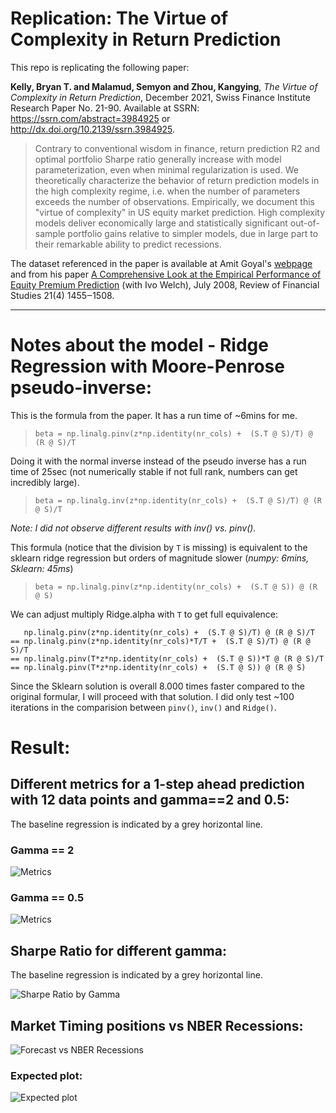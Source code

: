 # Replication: The Virtue of Complexity in Return Prediction
This repo is replicating the following paper:

**Kelly, Bryan T. and Malamud, Semyon and Zhou, Kangying**, *The Virtue of Complexity in Return Prediction*, December 2021, Swiss Finance Institute Research Paper No. 21-90. Available at SSRN: https://ssrn.com/abstract=3984925 or http://dx.doi.org/10.2139/ssrn.3984925.

> Contrary to conventional wisdom in finance, return prediction R2 and optimal portfolio Sharpe ratio generally increase with model parameterization, even when minimal regularization is used. We theoretically characterize the behavior of return prediction models in the high complexity regime, i.e. when the number of parameters exceeds the number of observations. Empirically, we document this "virtue of complexity" in US equity market prediction. High complexity models deliver economically large and statistically significant out-of-sample portfolio gains relative to simpler models, due in large part to their remarkable ability to predict recessions.

The dataset referenced in the paper is available at Amit Goyal's [webpage](https://sites.google.com/view/agoyal145/) and from his paper [A Comprehensive Look at the Empirical Performance of Equity Premium Prediction](https://drive.google.com/file/d/1uvjBJ9D09T0_sp7kQppWpD-xelJ0KQhc/view?usp=sharing) (with Ivo Welch), July 2008, Review of Financial Studies 21(4) 1455‒1508.

---


# Notes about the model - Ridge Regression with Moore-Penrose pseudo-inverse:

This is the formula from the paper. It has a run time of ~6mins for me.

> ```beta = np.linalg.pinv(z*np.identity(nr_cols) +  (S.T @ S)/T) @ (R @ S)/T```

Doing it with the normal inverse instead of the pseudo inverse has a run time of 25sec (not numerically stable if not full rank, numbers can get incredibly large).

>```beta = np.linalg.inv(z*np.identity(nr_cols) +  (S.T @ S)/T) @ (R @ S)/T```

*Note: I did not observe different results with inv() vs. pinv().*

This formula (notice that the division by `T` is missing) is equivalent to the sklearn ridge regression but orders of magnitude slower (*numpy: 6mins, Sklearn: 45ms*)
>```beta = np.linalg.pinv(z*np.identity(nr_cols) +  (S.T @ S)) @ (R @ S)```

We can adjust multiply Ridge.alpha with `T` to get full equivalence:

```
   np.linalg.pinv(z*np.identity(nr_cols) +  (S.T @ S)/T) @ (R @ S)/T
== np.linalg.pinv(z*np.identity(nr_cols)*T/T +  (S.T @ S)/T) @ (R @ S)/T
== np.linalg.pinv(T*z*np.identity(nr_cols) +  (S.T @ S))*T @ (R @ S)/T
== np.linalg.pinv(T*z*np.identity(nr_cols) +  (S.T @ S)) @ (R @ S)
```

Since the Sklearn solution is overall 8.000 times faster compared to the original formular, I will proceed with that solution. 
I did only test ~100 iterations in the comparision between `pinv()`, `inv()` and `Ridge()`.

# Result:

## Different metrics for a 1-step ahead prediction with 12 data points and gamma==2 and 0.5:
The baseline regression is indicated by a grey horizontal line. 
### Gamma == 2
![Metrics](plots/metrics_2.jpg "Metrics")
### Gamma == 0.5
![Metrics](plots/metrics_0.5.jpg "Metrics")

## Sharpe Ratio for different gamma:
The baseline regression is indicated by a grey horizontal line.  

![Sharpe Ratio by Gamma](plots/gamma_SR.jpg "Sharpe Ratio by Gamma")

## Market Timing positions vs NBER Recessions:
![Forecast vs NBER Recessions](plots/result_forecast.jpg "Forecast vs NBER Recessions") 
### Expected plot:
![Expected plot](plots/expected_result.png "Expected plot")
